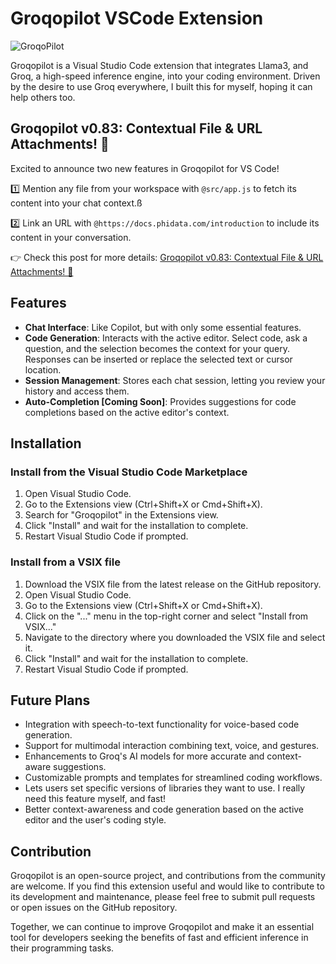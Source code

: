 # Groqopilot VSCode Extension

![GroqoPilot](https://res.cloudinary.com/kidocode/image/upload/v1714062326/output_s7a9gh.gif)

Groqopilot is a Visual Studio Code extension that integrates Llama3, and Groq, a high-speed inference engine, into your coding environment. Driven by the desire to use Groq everywhere, I built this for myself, hoping it can help others too.

## Groqopilot v0.83: Contextual File & URL Attachments! 🚀

Excited to announce two new features in Groqopilot for VS Code!

1️⃣ Mention any file from your workspace with `@src/app.js` to fetch its content into your chat context.ß

2️⃣ Link an URL with `@https://docs.phidata.com/introduction` to include its content in your conversation.

👉 Check this post for more details: [Groqopilot v0.83: Contextual File & URL Attachments! 🚀](https://x.com/unclecode/status/1795467593471652276?s=46&t=J1hebTqzIYxu8ZpV-7GoyQ)

## Features

- **Chat Interface**: Like Copilot, but with only some essential features.
- **Code Generation**: Interacts with the active editor. Select code, ask a question, and the selection becomes the context for your query. Responses can be inserted or replace the selected text or cursor location.
- **Session Management**: Stores each chat session, letting you review your history and access them.
- **Auto-Completion [Coming Soon]**: Provides suggestions for code completions based on the active editor's context.

## Installation

### Install from the Visual Studio Code Marketplace
1. Open Visual Studio Code.
2. Go to the Extensions view (Ctrl+Shift+X or Cmd+Shift+X).
3. Search for "Groqopilot" in the Extensions view.
4. Click "Install" and wait for the installation to complete.
5. Restart Visual Studio Code if prompted.

### Install from a VSIX file
1. Download the VSIX file from the latest release on the GitHub repository.
2. Open Visual Studio Code.
3. Go to the Extensions view (Ctrl+Shift+X or Cmd+Shift+X).
4. Click on the "..." menu in the top-right corner and select "Install from VSIX..."
5. Navigate to the directory where you downloaded the VSIX file and select it.
6. Click "Install" and wait for the installation to complete.
7. Restart Visual Studio Code if prompted.

## Future Plans
- Integration with speech-to-text functionality for voice-based code generation.
- Support for multimodal interaction combining text, voice, and gestures.
- Enhancements to Groq's AI models for more accurate and context-aware suggestions.
- Customizable prompts and templates for streamlined coding workflows.
- Lets users set specific versions of libraries they want to use. I really need this feature myself, and fast!
- Better context-awareness and code generation based on the active editor and the user's coding style.

## Contribution
Groqopilot is an open-source project, and contributions from the community are welcome. If you find this extension useful and would like to contribute to its development and maintenance, please feel free to submit pull requests or open issues on the GitHub repository.

Together, we can continue to improve Groqopilot and make it an essential tool for developers seeking the benefits of fast and efficient inference in their programming tasks. 